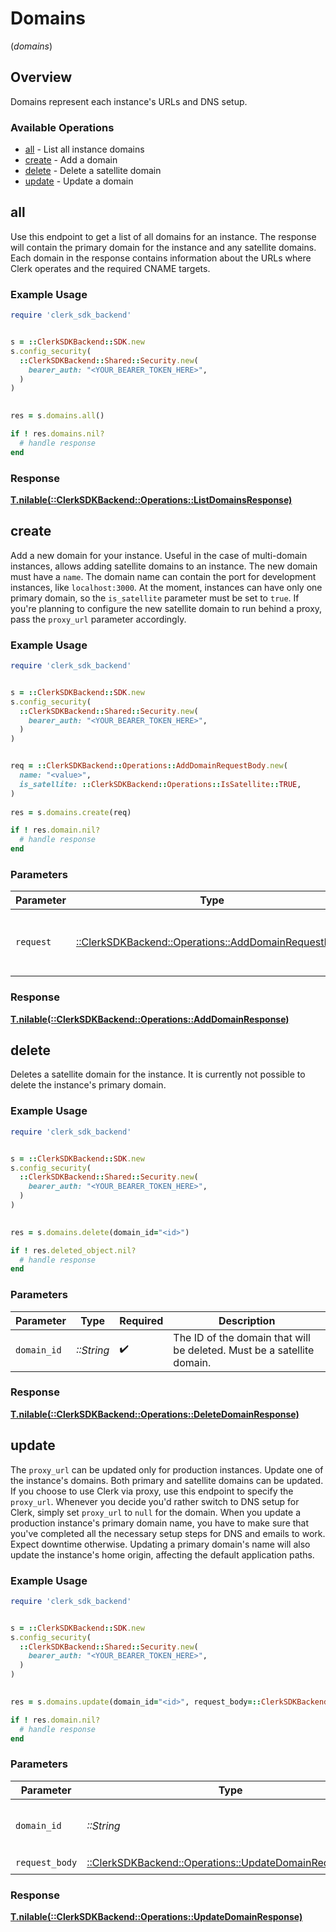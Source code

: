 # Domains
(*domains*)

## Overview

Domains represent each instance's URLs and DNS setup.

### Available Operations

* [all](#all) - List all instance domains
* [create](#create) - Add a domain
* [delete](#delete) - Delete a satellite domain
* [update](#update) - Update a domain

## all

Use this endpoint to get a list of all domains for an instance.
The response will contain the primary domain for the instance and any satellite domains. Each domain in the response contains information about the URLs where Clerk operates and the required CNAME targets.

### Example Usage

```ruby
require 'clerk_sdk_backend'


s = ::ClerkSDKBackend::SDK.new
s.config_security(
  ::ClerkSDKBackend::Shared::Security.new(
    bearer_auth: "<YOUR_BEARER_TOKEN_HERE>",
  )
)

    
res = s.domains.all()

if ! res.domains.nil?
  # handle response
end

```

### Response

**[T.nilable(::ClerkSDKBackend::Operations::ListDomainsResponse)](../../models/operations/listdomainsresponse.md)**



## create

Add a new domain for your instance.
Useful in the case of multi-domain instances, allows adding satellite domains to an instance.
The new domain must have a `name`. The domain name can contain the port for development instances, like `localhost:3000`.
At the moment, instances can have only one primary domain, so the `is_satellite` parameter must be set to `true`.
If you're planning to configure the new satellite domain to run behind a proxy, pass the `proxy_url` parameter accordingly.

### Example Usage

```ruby
require 'clerk_sdk_backend'


s = ::ClerkSDKBackend::SDK.new
s.config_security(
  ::ClerkSDKBackend::Shared::Security.new(
    bearer_auth: "<YOUR_BEARER_TOKEN_HERE>",
  )
)


req = ::ClerkSDKBackend::Operations::AddDomainRequestBody.new(
  name: "<value>",
  is_satellite: ::ClerkSDKBackend::Operations::IsSatellite::TRUE,
)
    
res = s.domains.create(req)

if ! res.domain.nil?
  # handle response
end

```

### Parameters

| Parameter                                                                                              | Type                                                                                                   | Required                                                                                               | Description                                                                                            |
| ------------------------------------------------------------------------------------------------------ | ------------------------------------------------------------------------------------------------------ | ------------------------------------------------------------------------------------------------------ | ------------------------------------------------------------------------------------------------------ |
| `request`                                                                                              | [::ClerkSDKBackend::Operations::AddDomainRequestBody](../../models/operations/adddomainrequestbody.md) | :heavy_check_mark:                                                                                     | The request object to use for the request.                                                             |

### Response

**[T.nilable(::ClerkSDKBackend::Operations::AddDomainResponse)](../../models/operations/adddomainresponse.md)**



## delete

Deletes a satellite domain for the instance.
It is currently not possible to delete the instance's primary domain.

### Example Usage

```ruby
require 'clerk_sdk_backend'


s = ::ClerkSDKBackend::SDK.new
s.config_security(
  ::ClerkSDKBackend::Shared::Security.new(
    bearer_auth: "<YOUR_BEARER_TOKEN_HERE>",
  )
)

    
res = s.domains.delete(domain_id="<id>")

if ! res.deleted_object.nil?
  # handle response
end

```

### Parameters

| Parameter                                                              | Type                                                                   | Required                                                               | Description                                                            |
| ---------------------------------------------------------------------- | ---------------------------------------------------------------------- | ---------------------------------------------------------------------- | ---------------------------------------------------------------------- |
| `domain_id`                                                            | *::String*                                                             | :heavy_check_mark:                                                     | The ID of the domain that will be deleted. Must be a satellite domain. |

### Response

**[T.nilable(::ClerkSDKBackend::Operations::DeleteDomainResponse)](../../models/operations/deletedomainresponse.md)**



## update

The `proxy_url` can be updated only for production instances.
Update one of the instance's domains. Both primary and satellite domains can be updated.
If you choose to use Clerk via proxy, use this endpoint to specify the `proxy_url`.
Whenever you decide you'd rather switch to DNS setup for Clerk, simply set `proxy_url`
to `null` for the domain. When you update a production instance's primary domain name,
you have to make sure that you've completed all the necessary setup steps for DNS and
emails to work. Expect downtime otherwise. Updating a primary domain's name will also
update the instance's home origin, affecting the default application paths.

### Example Usage

```ruby
require 'clerk_sdk_backend'


s = ::ClerkSDKBackend::SDK.new
s.config_security(
  ::ClerkSDKBackend::Shared::Security.new(
    bearer_auth: "<YOUR_BEARER_TOKEN_HERE>",
  )
)

    
res = s.domains.update(domain_id="<id>", request_body=::ClerkSDKBackend::Operations::UpdateDomainRequestBody.new())

if ! res.domain.nil?
  # handle response
end

```

### Parameters

| Parameter                                                                                                    | Type                                                                                                         | Required                                                                                                     | Description                                                                                                  |
| ------------------------------------------------------------------------------------------------------------ | ------------------------------------------------------------------------------------------------------------ | ------------------------------------------------------------------------------------------------------------ | ------------------------------------------------------------------------------------------------------------ |
| `domain_id`                                                                                                  | *::String*                                                                                                   | :heavy_check_mark:                                                                                           | The ID of the domain that will be updated.                                                                   |
| `request_body`                                                                                               | [::ClerkSDKBackend::Operations::UpdateDomainRequestBody](../../models/operations/updatedomainrequestbody.md) | :heavy_check_mark:                                                                                           | N/A                                                                                                          |

### Response

**[T.nilable(::ClerkSDKBackend::Operations::UpdateDomainResponse)](../../models/operations/updatedomainresponse.md)**

